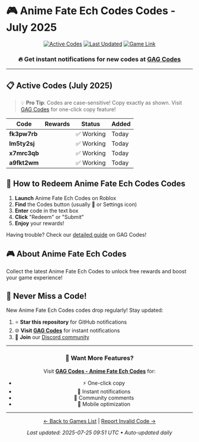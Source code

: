 # 🎮 Anime Fate Ech Codes Codes - July 2025

<div align="center">

[![Active Codes](https://img.shields.io/badge/Active%20Codes-4-brightgreen)](https://gagcodes.com/roblox/anime-fate-echoes)
[![Last Updated](https://img.shields.io/badge/Last%20Updated-Today-orange)](https://gagcodes.com/roblox/anime-fate-echoes)
[![Game Link](https://img.shields.io/badge/Play-Anime%20Fate%20Ech%20Codes-red)](https://www.roblox.com/games/)

### 🔥 **Get instant notifications for new codes at [GAG Codes](https://gagcodes.com/roblox/anime-fate-echoes)**

</div>

---

## 📋 Active Codes (July 2025)

> 💡 **Pro Tip**: Codes are case-sensitive! Copy exactly as shown. Visit [GAG Codes](https://gagcodes.com/roblox/anime-fate-echoes) for one-click copy feature!

| Code | Rewards | Status | Added |
|------|---------|--------|-------|
| **fk3pw7rb** |  | ✅ Working | Today |
| **lm5ty2sj** |  | ✅ Working | Today |
| **x7mrc3qb** |  | ✅ Working | Today |
| **a9fkt2wm** |  | ✅ Working | Today |


## 📖 How to Redeem Anime Fate Ech Codes Codes

1. **Launch** Anime Fate Ech Codes on Roblox
2. **Find** the Codes button (usually 🎁 or Settings icon)
3. **Enter** code in the text box
4. **Click** "Redeem" or "Submit"
5. **Enjoy** your rewards!

Having trouble? Check our [detailed guide](https://gagcodes.com/roblox/anime-fate-echoes#how-to-redeem) on GAG Codes!

## 🎮 About Anime Fate Ech Codes

Collect the latest Anime Fate Ech Codes to unlock free rewards and boost your game experience!

## 🔔 Never Miss a Code!

New Anime Fate Ech Codes codes drop regularly! Stay updated:

1. ⭐ **Star this repository** for GitHub notifications
2. 🌐 **Visit [GAG Codes](https://gagcodes.com/roblox/anime-fate-echoes)** for instant notifications
3. 💬 **Join** our [Discord community](https://gagcodes.com/discord)

---

<div align="center">

### 🚀 Want More Features?

Visit [**GAG Codes - Anime Fate Ech Codes**](https://gagcodes.com/roblox/anime-fate-echoes) for:
- ⚡ One-click copy
- 🔔 Instant notifications  
- 💬 Community comments
- 📱 Mobile optimization

---

[← Back to Games List](README.md) | [Report Invalid Code →](https://github.com/yourusername/roblox-codes-directory/issues)

*Last updated: 2025-07-25 09:51 UTC • Auto-updated daily*

</div>